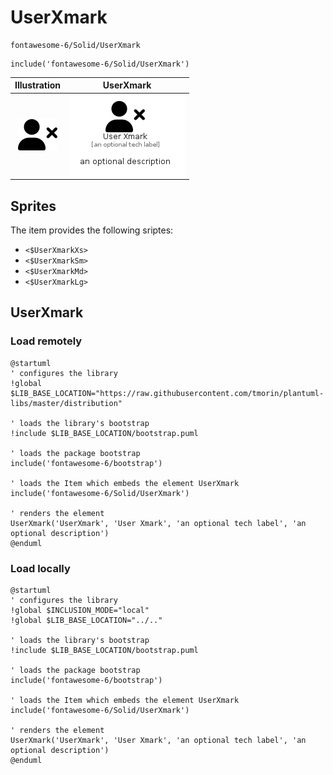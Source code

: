 # UserXmark


```text
fontawesome-6/Solid/UserXmark
```

```text
include('fontawesome-6/Solid/UserXmark')
```



| Illustration | UserXmark |
| :---: | :---: |
| ![illustration for Illustration](../../fontawesome-6/Solid/UserXmark.png) | ![illustration for UserXmark](../../fontawesome-6/Solid/UserXmark.Local.png) |



## Sprites
The item provides the following sriptes:

- `<$UserXmarkXs>`
- `<$UserXmarkSm>`
- `<$UserXmarkMd>`
- `<$UserXmarkLg>`





## UserXmark

### Load remotely
```plantuml
@startuml
' configures the library
!global $LIB_BASE_LOCATION="https://raw.githubusercontent.com/tmorin/plantuml-libs/master/distribution"

' loads the library's bootstrap
!include $LIB_BASE_LOCATION/bootstrap.puml

' loads the package bootstrap
include('fontawesome-6/bootstrap')

' loads the Item which embeds the element UserXmark
include('fontawesome-6/Solid/UserXmark')

' renders the element
UserXmark('UserXmark', 'User Xmark', 'an optional tech label', 'an optional description')
@enduml
```

### Load locally
```plantuml
@startuml
' configures the library
!global $INCLUSION_MODE="local"
!global $LIB_BASE_LOCATION="../.."

' loads the library's bootstrap
!include $LIB_BASE_LOCATION/bootstrap.puml

' loads the package bootstrap
include('fontawesome-6/bootstrap')

' loads the Item which embeds the element UserXmark
include('fontawesome-6/Solid/UserXmark')

' renders the element
UserXmark('UserXmark', 'User Xmark', 'an optional tech label', 'an optional description')
@enduml
```

